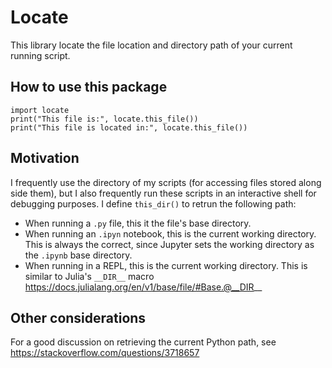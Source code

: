 # Locate

This library locate the file location and directory path of your current running script.

## How to use this package
```
import locate
print("This file is:", locate.this_file())
print("This file is located in:", locate.this_file())
```

## Motivation
I frequently use the directory of my scripts (for accessing files stored along side them), but I also frequently run these scripts in an interactive shell for debugging purposes. I define `this_dir()` to retrun the following path:

 - When running a `.py` file, this it the file's base directory. 
 - When running an `.ipyn` notebook, this is the current working directory. This is always the correct, since Jupyter sets the working directory as the `.ipynb` base directory.
 - When running in a REPL, this is the current working directory. This is similar to Julia's `__DIR__` macro https://docs.julialang.org/en/v1/base/file/#Base.@__DIR__

## Other considerations
For a good discussion on retrieving the current Python path, see https://stackoverflow.com/questions/3718657
